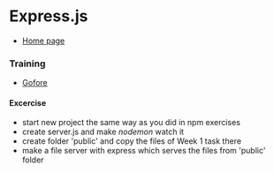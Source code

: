# Express.js
  * [Home page](http://expressjs.com)
  
### Training
  * [Gofore](https://github.com/gofore/node-training/tree/master/express)
  
#### Excercise
  * start new project the same way as you did in npm exercises
  * create server.js and make _nodemon_ watch it
  * create folder 'public' and copy the files of Week 1 task there
  * make a file server with express which serves the files from 'public' folder